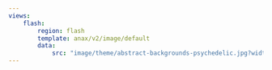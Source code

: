 ```yaml
---
views:
    flash:
        region: flash
        template: anax/v2/image/default
        data:
            src: "image/theme/abstract-backgrounds-psychedelic.jpg?width=800&height=150&crop-to-fit"
---
```

